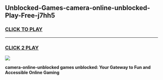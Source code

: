 
## Unblocked-Games-camera-online-unblocked-Play-Free-j7hh5
<h3>
<a href="https://premium76.site?title=camera-online-unblocked&ref=10A">CLICK TO PLAY</a></h3>
<hr>

<h3>
<a href="https://premium76.site?title=camera-online-unblocked&ref=10A">CLICK 2 PLAY</a>
  
</h3>

<a href="https://premium76.site?title=camera-online-unblocked&ref=10A"><img src="https://clearcache.store/games.png"></a>


**camera-online-unblocked games unblocked: Your Gateway to Fun and Accessible Online Gaming**
